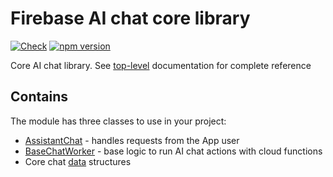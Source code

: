 # Firebase AI chat core library
[![Check](https://github.com/motorro/firebase-ai-chat/actions/workflows/test.yml/badge.svg?branch=master)](https://github.com/motorro/firebase-openai-chat/actions/workflows/test.yml)
[![npm version](https://badge.fury.io/js/@motorro%2Ffirebase-ai-chat-core.svg)](https://badge.fury.io/js/@motorro%2Ffirebase-ai-chat-core)

Core AI chat library. 
See [top-level](https://github.com/motorro/firebase-ai-chat) documentation for complete reference

## Contains
The module has three classes to use in your project:
- [AssistantChat](src/aichat/AssistantChat.ts) - handles requests from the App user
- [BaseChatWorker](src/aichat/BaseChatWorker.ts) - base logic to run AI chat actions with cloud functions
- Core chat [data](src/aichat/data) structures

